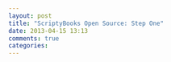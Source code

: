 ```yaml
---
layout: post
title: "ScriptyBooks Open Source: Step One"
date: 2013-04-15 13:13
comments: true
categories: 
---
```

